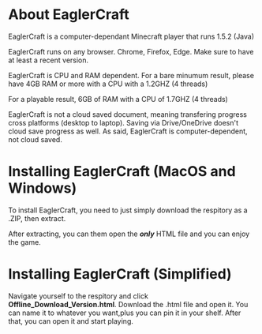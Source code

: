 # About EaglerCraft
EaglerCraft is a computer-dependant Minecraft player that runs 1.5.2 (Java)

EaglerCraft runs on any browser. Chrome, Firefox, Edge. Make sure to have at least a recent version.

EaglerCraft is CPU and RAM dependent. For a bare minumum result, please have 4GB RAM or more with a CPU with a 1.2GHZ (4 threads)

For a playable result, 6GB of RAM with a CPU of 1.7GHZ (4 threads)

EaglerCraft is not a cloud saved document, meaning transfering progress cross platforms (desktop to laptop). Saving via Drive/OneDrive doesn't cloud save progress as well. As said, EaglerCraft is computer-dependent, not cloud saved.

# Installing EaglerCraft (MacOS and Windows)

To install EaglerCraft, you need to just simply download the respitory as a .ZIP, then extract.

After extracting, you can them open the ***only*** HTML file and you can enjoy the game.

# Installing EaglerCraft (Simplified)

 Navigate yourself to the respitory and click **Offline_Download_Version.html**. Download the .html file and open it. You can name it to whatever you want,plus you can pin it in your shelf. After that, you can open it and start playing.
